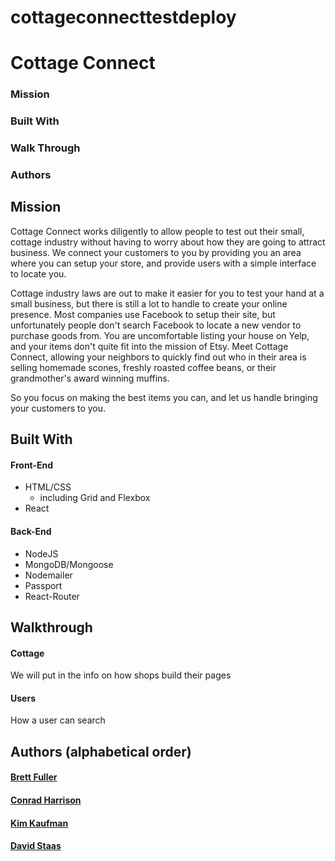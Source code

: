 # cottageconnecttestdeploy

# Cottage Connect

### Mission
### Built With
### Walk Through
### Authors

## Mission

Cottage Connect works diligently to allow people to test out their small, cottage industry without having to worry about how they are going to attract business. We connect your customers to you by providing you an area where you can setup your store, and provide users with a simple interface to locate you.

Cottage industry laws are out to make it easier for you to test your hand at a small business, but there is still a lot to handle to create your online presence. Most companies use Facebook to setup their site, but unfortunately people don't search Facebook to locate a new vendor to purchase goods from. You are uncomfortable listing your house on Yelp, and your items don't quite fit into the mission of Etsy. Meet Cottage Connect, allowing your neighbors to quickly find out who in their area is selling homemade scones, freshly roasted coffee beans, or their grandmother's award winning muffins.

So you focus on making the best items you can, and let us handle bringing your customers to you.

## Built With

  #### Front-End
  * HTML/CSS
    * including Grid and Flexbox
  * React
  
  #### Back-End
  * NodeJS
  * MongoDB/Mongoose
  * Nodemailer
  * Passport
  * React-Router

## Walkthrough 

  #### Cottage
  We will put in the info on how shops build their pages
  
  #### Users
  How a user can search

## Authors (alphabetical order)

  #### [Brett Fuller](https://github.com/bfuller123)
  #### [Conrad Harrison](https://github.com/RadCon4)
  #### [Kim Kaufman](https://github.com/kimgomizzou)
  #### [David Staas](https://github.com/DavidStaas) 
